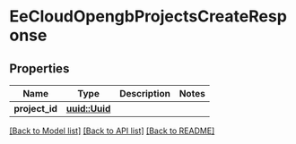 # EeCloudOpengbProjectsCreateResponse

## Properties

Name | Type | Description | Notes
------------ | ------------- | ------------- | -------------
**project_id** | [**uuid::Uuid**](uuid::Uuid.md) |  | 

[[Back to Model list]](../README.md#documentation-for-models) [[Back to API list]](../README.md#documentation-for-api-endpoints) [[Back to README]](../README.md)


